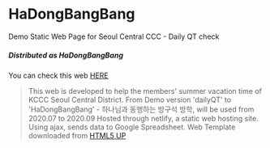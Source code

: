 # HaDongBangBang
Demo Static Web Page for Seoul Central CCC - Daily QT check
##### Distributed as HaDongBangBang

You can check this web [HERE](https://dailyqt.netlify.app)

> This web is developed to help the members' summer vacation time of KCCC Seoul Central District.
> From Demo version 'dailyQT' to 'HaDongBangBang' - 하나님과 동행하는 방구석 방학, will be used from 2020.07 to 2020.09
> Hosted through netlify, a static web hosting site.
> Using ajax, sends data to Google Spreadsheet.
> Web Template downloaded from [HTML5 UP](https://html5up.net/)
